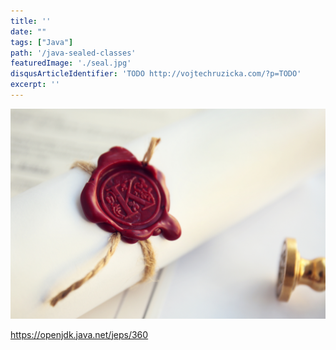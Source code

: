 ```yaml
---
title: ''
date: ""
tags: ["Java"]
path: '/java-sealed-classes'
featuredImage: './seal.jpg'
disqusArticleIdentifier: 'TODO http://vojtechruzicka.com/?p=TODO'
excerpt: ''
---
```


![Java Sealed Classes](./seal.jpg)

https://openjdk.java.net/jeps/360